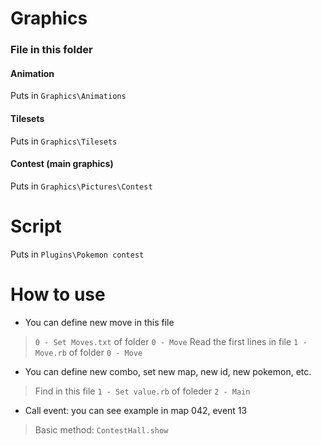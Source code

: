 # Graphics
### File in this folder
#### Animation
Puts in `Graphics\Animations`
#### Tilesets
Puts in `Graphics\Tilesets`
#### Contest (main graphics)
Puts in `Graphics\Pictures\Contest`

# Script
Puts in `Plugins\Pokemon contest`

# How to use
* You can define new move in this file
> `0 - Set Moves.txt` of folder `0 - Move`
> Read the first lines in file `1 - Move.rb` of folder `0 - Move`
* You can define new combo, set new map, new id, new pokemon, etc.
> Find in this file `1 - Set value.rb` of foleder `2 - Main`
* Call event: you can see example in map 042, event 13
> Basic method: `ContestHall.show`